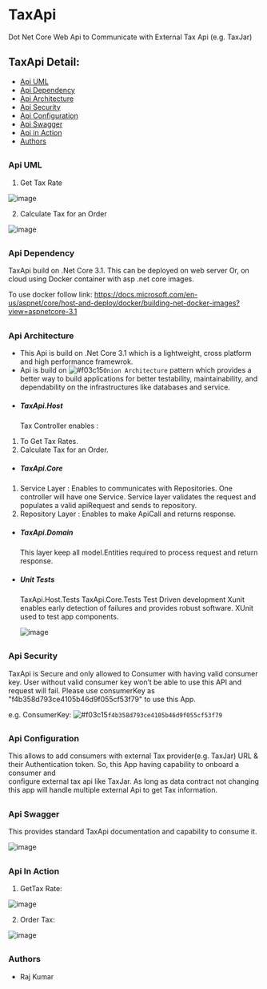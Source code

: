 # TaxApi
Dot Net Core Web Api to Communicate with External Tax Api (e.g. TaxJar)

## TaxApi Detail:

* [Api UML](#api-uml-field) 
* [Api Dependency](#api-dependency-field) 
* [Api Architecture](#api-arc-field) 
* [Api Security](#api-security-field) 
* [Api Configuration](#api-config-field) 
* [Api Swagger](#api-swagger-field) 
* [Api in Action](#api-action-field) 
* [Authors](#api-authors-field) 

## <h3 id="api-uml-field">Api UML</h3>

1. Get Tax Rate

![image](https://user-images.githubusercontent.com/1794465/115158841-34509b80-a05e-11eb-9326-f15cd2027ef0.png)

2. Calculate Tax for an Order

![image](https://user-images.githubusercontent.com/1794465/115158852-43374e00-a05e-11eb-8a52-313ea953b659.png)


## <h3 id="api-dependency-field">Api Dependency</h3> 
TaxApi build on .Net Core 3.1. This can be deployed on web server Or, on cloud using Docker container with asp .net core images.

To use docker follow link: https://docs.microsoft.com/en-us/aspnet/core/host-and-deploy/docker/building-net-docker-images?view=aspnetcore-3.1

## <h3 id="api-arc-field">Api Architecture</h3>  

- This Api is build on .Net Core 3.1 which is a lightweight, cross platform and high performance framewrok. 
- Api is build on ![#f03c15](https://via.placeholder.com/15/f03c15/000000?text=+)`Onion Architecture` pattern which provides a better way to build applications for better testability, maintainability, and dependability on the infrastructures like databases and service.

* <h5 id="api-arc-field">TaxApi.Host</h5>
  Tax Controller enables :
1. To Get Tax Rates.
2. Calculate Tax for an Order.

* <h5 id="api-arc-field">TaxApi.Core</h5>
1. Service Layer : Enables to communicates with Repositories. One controller will have one Service. Service layer validates the request and populates a valid 
                  apiRequest and sends to repository.
2. Repository Layer : Enables to make ApiCall and returns response.

* <h5 id="api-arc-field">TaxApi.Domain</h5>   
     This layer keep all model.Entities required to process request and return response.

* <h5 id="api-arc-field">Unit Tests</h5>
     TaxApi.Host.Tests 
     TaxApi.Core.Tests           
     Test Driven development Xunit enables early detection of failures and provides robust software. XUnit used to test app components.
          
    ![image](https://user-images.githubusercontent.com/1794465/115149600-e07c8d00-a032-11eb-9852-5e3b5b717239.png)

## <h3 id="api-security-field">Api Security</h3>
   TaxApi is Secure and only allowed to Consumer with having valid consumer key. User without valid consumer key won’t be able to use this API and request will fail.
   Please use consumerKey as "f4b358d793ce4105b46d9f055cf53f79" to use this App. 
  
   e.g. ConsumerKey: ![#f03c15](https://via.placeholder.com/15/f03c15/000000?text=+)`f4b358d793ce4105b46d9f055cf53f79`

## <h3 id="api-config-field">Api Configuration</h3>
   This allows to add consumers with external Tax provider(e.g. TaxJar) URL & their Authentication token. So, this App having capability to onboard a consumer and     
   configure external tax api like TaxJar. As long as data contract not changing this app will handle multiple external Api to get Tax information.
 
## <h3 id="api-swagger-field">Api Swagger</h3>
   This provides standard TaxApi documentation and capability to consume it.
          
   ![image](https://user-images.githubusercontent.com/1794465/115150554-dfe5f580-a036-11eb-9443-c3da4e220963.png)

## <h3 id="api-action-field">Api In Action</h3>
   
   1. GetTax Rate:
   
   ![image](https://user-images.githubusercontent.com/1794465/115155595-bc2ea980-a04e-11eb-8414-cb89e7184edd.png)
   
   2. Order Tax:
    
   ![image](https://user-images.githubusercontent.com/1794465/115151201-d5792b00-a039-11eb-883f-0d183aebf069.png)

## <h3 id="api-authors-field">Authors</h3> 
- Raj Kumar
